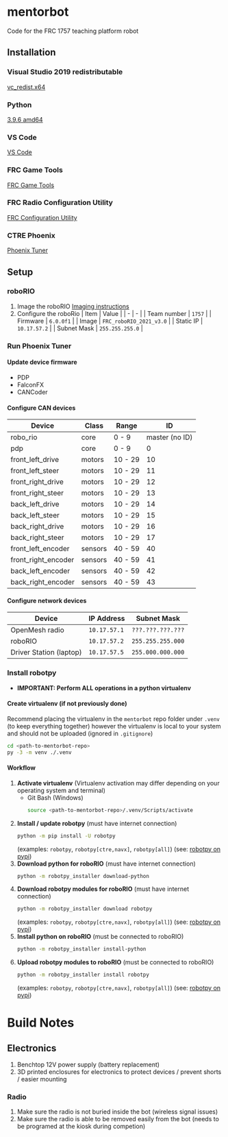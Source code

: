 # mentorbot
Code for the FRC 1757 teaching platform robot

## Installation

### Visual Studio 2019 redistributable
[vc_redist.x64](https://aka.ms/vs/16/release/vc_redist.x64.exe)

### Python
[3.9.6 amd64](https://www.python.org/ftp/python/3.9.6/python-3.9.6-amd64.exe)

### VS Code
[VS Code](https://code.visualstudio.com)

### FRC Game Tools
[FRC Game Tools](https://www.ni.com/en-us/support/downloads/drivers/download.frc-game-tools.html#369633)

### FRC Radio Configuration Utility
[FRC Configuration Utility](https://firstfrc.blob.core.windows.net/frc2020/Radio/FRC_Radio_Configuration_20_0_0.zip)

### CTRE Phoenix
[Phoenix Tuner](https://github.com/CrossTheRoadElec/Phoenix-Releases/releases)

## Setup

### roboRIO
1. Image the roboRIO
   [Imaging instructions](https://docs.wpilib.org/en/stable/docs/zero-to-robot/step-3/imaging-your-roborio.html)
1. Configure the roboRio
   | Item | Value |
   | - | - |
   | Team number | `1757` |
   | Firmware | `6.0.0f1` |
   | Image | `FRC_roboRIO_2021_v3.0` |
   | Static IP | `10.17.57.2` |
   | Subnet Mask | `255.255.255.0` |

### Run Phoenix Tuner
#### Update device firmware
* PDP
* FalconFX
* CANCoder

#### Configure CAN devices
| Device | Class | Range | ID |
| - | - | - | - |
| robo_rio | core | 0 - 9 | master (no ID) |
| pdp | core | 0 - 9 | 0 |
| front_left_drive | motors | 10 - 29 | 10 |
| front_left_steer | motors | 10 - 29 | 11 |
| front_right_drive | motors | 10 - 29 | 12 |
| front_right_steer | motors | 10 - 29 | 13 |
| back_left_drive | motors | 10 - 29 | 14 |
| back_left_steer | motors | 10 - 29 | 15 |
| back_right_drive | motors | 10 - 29 | 16 |
| back_right_steer | motors | 10 - 29 | 17 |
| front_left_encoder | sensors | 40 - 59 | 40 |
| front_right_encoder | sensors | 40 - 59 | 41 |
| back_left_encoder | sensors | 40 - 59 | 42 |
| back_right_encoder | sensors | 40 - 59 | 43 |

#### Configure network devices
| Device | IP Address | Subnet Mask |
| - | - | - |
| OpenMesh radio | `10.17.57.1` | `???.???.???.???` |
| roboRIO | `10.17.57.2` | `255.255.255.000` |
| Driver Station (laptop) | `10.17.57.5` | `255.000.000.000` |

### Install robotpy
* **IMPORTANT: Perform ALL operations in a python virtualenv**
#### Create virtualenv (if not previously done)
Recommend placing the virtualenv in the `mentorbot` repo folder under `.venv` (to keep everything together) however the virtualenv is local to your system and should not be uploaded (ignored in `.gitignore`)
```bash
cd <path-to-mentorbot-repo>
py -3 -m venv ./.venv
```
#### Workflow
1. **Activate virtualenv**
   (Virtualenv activation may differ depending on your operating system and terminal)
   * Git Bash (Windows)
     ```bash
     source <path-to-mentorbot-repo>/.venv/Scripts/activate
     ```
1. **Install / update robotpy**
   (must have internet connection)
   ```bash
   python -m pip install -U robotpy
   ```
   (examples: `robotpy`, `robotpy[ctre,navx]`, `robotpy[all]`) (see: [robotpy on pypi](https://pypi.org/project/robotpy/))
1. **Download python for roboRIO**
   (must have internet connection)
   ```bash
   python -m robotpy_installer download-python
   ```
1. **Download robotpy modules for roboRIO**
   (must have internet connection)
   ```bash
   python -m robotpy_installer download robotpy
   ```
   (examples: `robotpy`, `robotpy[ctre,navx]`, `robotpy[all]`) (see: [robotpy on pypi](https://pypi.org/project/robotpy/))
1. **Install python on roboRIO**
   (must be connected to roboRIO)
   ```bash
   python -m robotpy_installer install-python
   ```
1. **Upload robotpy modules to roboRIO**
   (must be connected to roboRIO)
   ```bash
   python -m robotpy_installer install robotpy
   ```
   (examples: `robotpy`, `robotpy[ctre,navx]`, `robotpy[all]`) (see: [robotpy on pypi](https://pypi.org/project/robotpy/))


# Build Notes
## Electronics
1. Benchtop 12V power supply (battery replacement)
1. 3D printed enclosures for electronics to protect devices / prevent shorts / easier mounting
### Radio
1. Make sure the radio is not buried inside the bot (wireless signal issues)
1. Make sure the radio is able to be removed easily from the bot (needs to be programed at the kiosk during competion)
